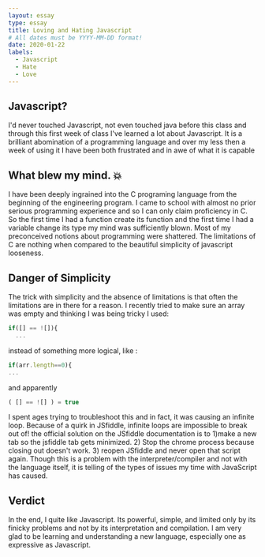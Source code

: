 ```yaml
---
layout: essay
type: essay
title: Loving and Hating Javascript
# All dates must be YYYY-MM-DD format!
date: 2020-01-22
labels:
  - Javascript
  - Hate
  - Love
---
```


## Javascript?

I'd never touched Javascript, not even touched java before this class and through this first week of class I've learned a lot about Javascript. It is a brilliant abomination of a programming language and over my less then a week of using it I have been both frustrated and in awe of what it is capable

## What blew my mind. &#128165;
I have been deeply ingrained into the C programing language from the beginning of the engineering program. I came to school with almost no prior serious programming experience and so I can only claim proficiency in C. So the first time I had a function create its function and the first time I had a variable change its type my mind was sufficiently blown. Most of my preconceived notions about programming were shattered. The limitations of C are nothing when compared to the beautiful simplicity of javascript looseness.

## Danger of Simplicity
The trick with simplicity and the absence of limitations is that often the limitations are in there for a reason. I recently tried to make sure an array was empty and thinking I was being tricky I used:
```js
if([] == ![]){
  ...
```
instead of something more logical, like :
```js
if(arr.length==0){
...
```
and apparently
```js
( [] == ![] ) = true
```
I spent ages trying to troubleshoot this and in fact, it was causing an infinite loop. Because of a quirk in JSfiddle, infinite loops are impossible to break out of! the official solution on the JSfiddle documentation is to 1)make a new tab so the jsfiddle tab gets minimized. 2) Stop the chrome process because closing out doesn't work. 3) reopen JSfiddle and never open that script again.
Though this is a problem with the interpreter/compiler and not with the language itself, it is telling of the types of issues my time with JavaScript has caused. 
## Verdict
In the end, I quite like Javascript. Its powerful, simple, and limited only by its finicky problems and not by its interpretation and compilation. I am very glad to be learning and understanding a new language, especially one as expressive as Javascript.
